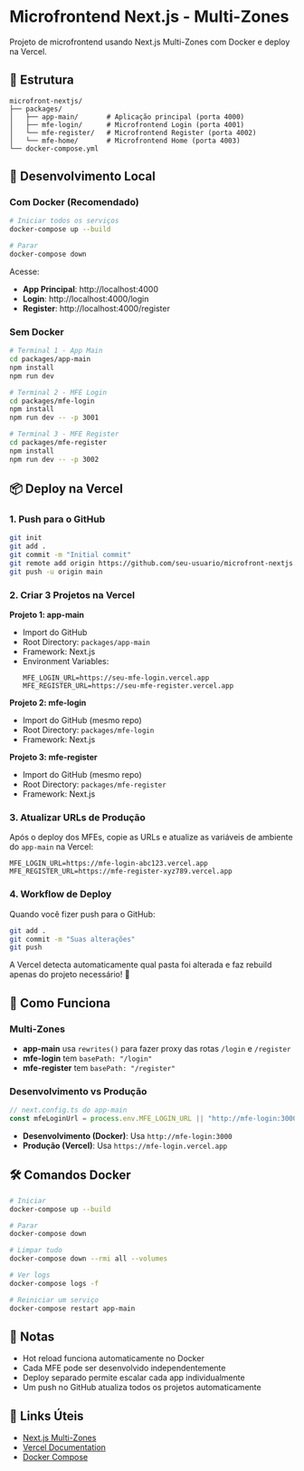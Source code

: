 # Microfrontend Next.js - Multi-Zones

Projeto de microfrontend usando Next.js Multi-Zones com Docker e deploy na Vercel.

## 📁 Estrutura

```
microfront-nextjs/
├── packages/
│   ├── app-main/       # Aplicação principal (porta 4000)
│   ├── mfe-login/      # Microfrontend Login (porta 4001)
│   └── mfe-register/   # Microfrontend Register (porta 4002)
│   └── mfe-home/       # Microfrontend Home (porta 4003)
└── docker-compose.yml
```

## 🚀 Desenvolvimento Local

### Com Docker (Recomendado)

```bash
# Iniciar todos os serviços
docker-compose up --build

# Parar
docker-compose down
```

Acesse:
- **App Principal**: http://localhost:4000
- **Login**: http://localhost:4000/login
- **Register**: http://localhost:4000/register

### Sem Docker

```bash
# Terminal 1 - App Main
cd packages/app-main
npm install
npm run dev

# Terminal 2 - MFE Login
cd packages/mfe-login
npm install
npm run dev -- -p 3001

# Terminal 3 - MFE Register
cd packages/mfe-register
npm install
npm run dev -- -p 3002
```

## 📦 Deploy na Vercel

### 1. Push para o GitHub

```bash
git init
git add .
git commit -m "Initial commit"
git remote add origin https://github.com/seu-usuario/microfront-nextjs.git
git push -u origin main
```

### 2. Criar 3 Projetos na Vercel

**Projeto 1: app-main**
- Import do GitHub
- Root Directory: `packages/app-main`
- Framework: Next.js
- Environment Variables:
  ```
  MFE_LOGIN_URL=https://seu-mfe-login.vercel.app
  MFE_REGISTER_URL=https://seu-mfe-register.vercel.app
  ```

**Projeto 2: mfe-login**
- Import do GitHub (mesmo repo)
- Root Directory: `packages/mfe-login`
- Framework: Next.js

**Projeto 3: mfe-register**
- Import do GitHub (mesmo repo)
- Root Directory: `packages/mfe-register`
- Framework: Next.js

### 3. Atualizar URLs de Produção

Após o deploy dos MFEs, copie as URLs e atualize as variáveis de ambiente do `app-main` na Vercel:

```
MFE_LOGIN_URL=https://mfe-login-abc123.vercel.app
MFE_REGISTER_URL=https://mfe-register-xyz789.vercel.app
```

### 4. Workflow de Deploy

Quando você fizer push para o GitHub:

```bash
git add .
git commit -m "Suas alterações"
git push
```

A Vercel detecta automaticamente qual pasta foi alterada e faz rebuild apenas do projeto necessário! 🎯

## 🔧 Como Funciona

### Multi-Zones

- **app-main** usa `rewrites()` para fazer proxy das rotas `/login` e `/register`
- **mfe-login** tem `basePath: "/login"`
- **mfe-register** tem `basePath: "/register"`

### Desenvolvimento vs Produção

```javascript
// next.config.ts do app-main
const mfeLoginUrl = process.env.MFE_LOGIN_URL || "http://mfe-login:3000";
```

- **Desenvolvimento (Docker)**: Usa `http://mfe-login:3000`
- **Produção (Vercel)**: Usa `https://mfe-login.vercel.app`

## 🛠️ Comandos Docker

```bash
# Iniciar
docker-compose up --build

# Parar
docker-compose down

# Limpar tudo
docker-compose down --rmi all --volumes

# Ver logs
docker-compose logs -f

# Reiniciar um serviço
docker-compose restart app-main
```

## 📝 Notas

- Hot reload funciona automaticamente no Docker
- Cada MFE pode ser desenvolvido independentemente
- Deploy separado permite escalar cada app individualmente
- Um push no GitHub atualiza todos os projetos automaticamente

## 🔗 Links Úteis

- [Next.js Multi-Zones](https://nextjs.org/docs/advanced-features/multi-zones)
- [Vercel Documentation](https://vercel.com/docs)
- [Docker Compose](https://docs.docker.com/compose/)

